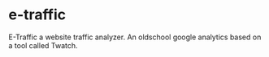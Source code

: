 # e-traffic
E-Traffic a website traffic analyzer. An oldschool google analytics based on a tool called Twatch.
